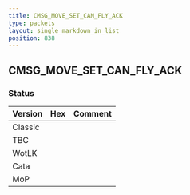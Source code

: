 ```yaml
---
title: CMSG_MOVE_SET_CAN_FLY_ACK
type: packets
layout: single_markdown_in_list
position: 838
---
```


## CMSG_MOVE_SET_CAN_FLY_ACK

### Status

Version    | Hex        | Comment
---------- | ---------- | ---------- 
Classic    |            |
TBC        |            |
WotLK      |            |
Cata       |            |
MoP        |            |